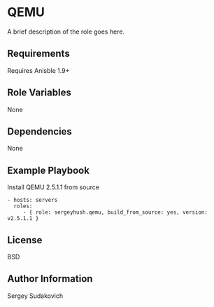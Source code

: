 QEMU
=========

A brief description of the role goes here.

Requirements
------------

Requires Anisble 1.9+

Role Variables
--------------

None

Dependencies
------------

None

Example Playbook
----------------

Install QEMU 2.5.1.1 from source

    - hosts: servers
      roles:
         - { role: sergeyhush.qemu, build_from_source: yes, version: v2.5.1.1 }

License
-------

BSD

Author Information
------------------

Sergey Sudakovich
